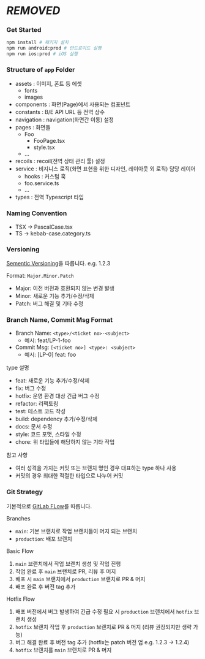 # ***REMOVED***

### Get Started

```bash
npm install # 패키지 설치
npm run android:prod # 안드로이드 실행
npm run ios:prod # iOS 실행
```

### Structure of `app` Folder

- assets : 이미지, 폰트 등 에셋
  - fonts
  - images
- components : 화면(Page)에서 사용되는 컴포넌트
- constants : B/E API URL 등 전역 상수
- navigation : navigation(화면간 이동) 설정
- pages : 화면들
  - Foo
    - FooPage.tsx
    - style.tsx
  - ...
- recoils : recoil(전역 상태 관리 툴) 설정
- service : 비지니스 로직(화면 표현을 위한 디자인, 레이아웃 외 로직) 담당 레이어
  - hooks : 커스텀 훅
  - foo.service.ts
  - ...
- types : 전역 Typescript 타입

### Naming Convention

- TSX -> PascalCase.tsx
- TS -> kebab-case.category.ts

### Versioning

[Sementic Versioning](https://semver.org/)을 따릅니다. e.g. 1.2.3

Format: `Major.Minor.Patch`

- Major: 이전 버전과 호환되지 않는 변경 발생
- Minor: 새로운 기능 추가/수정/삭제
- Patch: 버그 해결 및 기타 수정

### Branch Name, Commit Msg Format

- Branch Name: `<type>/<ticket no>-<subject>`
  - 예시: feat/LP-1-foo
- Commit Msg: `[<ticket no>] <type>: <subject>`
  - 예시: [LP-0] feat: foo

type 설명

- feat: 새로운 기능 추가/수정/삭제
- fix: 버그 수정
- hotfix: 운영 환경 대상 긴급 버그 수정
- refactor: 리팩토링
- test: 테스트 코드 작성
- build: dependency 추가/수정/삭제
- docs: 문서 수정
- style: 코드 포맷, 스타일 수정
- chore: 위 타입들에 해당하지 않는 기타 작업

참고 사항

- 여러 성격을 가지는 커밋 또는 브랜치 명인 경우 대표하는 type 하나 사용
- 커밋의 경우 최대한 적절한 타입으로 나누어 커밋

### Git Strategy

기본적으로 [GitLab FLow](https://docs.gitlab.com/ee/topics/gitlab_flow.html)를 따릅니다.

Branches

- `main`: 기본 브랜치로 작업 브랜치들이 머지 되는 브랜치
- `production`: 배포 브랜치

Basic Flow

1. `main` 브랜치에서 작업 브랜치 생성 및 작업 진행
2. 작업 완료 후 `main` 브랜치로 PR, 리뷰 후 머지
3. 배포 시 `main` 브랜치에서 `production` 브랜치로 PR & 머지
4. 배포 완료 후 버전 tag 추가

Hotfix Flow

1. 배포 버전에서 버그 발생하여 긴급 수정 필요 시 `production` 브랜치에서 `hotfix` 브랜치 생성
2. `hotfix` 브랜치 작업 후 `production` 브랜치로 PR & 머지 (리뷰 권장되지만 생략 가능)
3. 버그 해결 완료 후 버전 tag 추가 (hotfix는 patch 버전 업 e.g. 1.2.3 -> 1.2.4)
4. `hotfix` 브랜치를 `main` 브랜치로 PR & 머지
